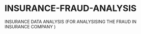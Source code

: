 # INSURANCE-FRAUD-ANALYSIS
INSURANCE DATA ANALYSIS (FOR ANALYSISING THE FRAUD IN INSURANCE COMPANY )
